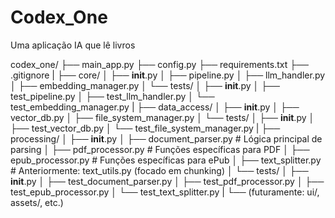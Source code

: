 # Codex_One
Uma aplicação IA que lê livros

codex_one/
├── main_app.py
├── config.py
├── requirements.txt
├── .gitignore
|
├── core/
│   ├── __init__.py
│   ├── pipeline.py
│   ├── llm_handler.py
│   ├── embedding_manager.py
│   └── tests/
│       ├── __init__.py
│       ├── test_pipeline.py
│       ├── test_llm_handler.py
│       └── test_embedding_manager.py
|
├── data_access/
│   ├── __init__.py
│   ├── vector_db.py
│   ├── file_system_manager.py
│   └── tests/
│       ├── __init__.py
│       ├── test_vector_db.py
│       └── test_file_system_manager.py
|
├── processing/
│   ├── __init__.py
│   ├── document_parser.py  # Lógica principal de parsing
│   ├── pdf_processor.py    # Funções específicas para PDF
│   ├── epub_processor.py   # Funções específicas para ePub
│   ├── text_splitter.py    # Anteriormente: text_utils.py (focado em chunking)
│   └── tests/
│       ├── __init__.py
│       ├── test_document_parser.py
│       ├── test_pdf_processor.py
│       ├── test_epub_processor.py
│       └── test_text_splitter.py
|
└── (futuramente: ui/, assets/, etc.)

